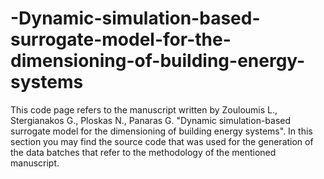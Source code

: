 # -Dynamic-simulation-based-surrogate-model-for-the-dimensioning-of-building-energy-systems
This code page refers to the manuscript written by Zouloumis L., Stergianakos G., Ploskas N., Panaras G.
"Dynamic simulation-based surrogate model for the dimensioning of building energy systems". In this section
you may find the source code that was used for the generation of the data batches that refer to the methodology
of the mentioned manuscript.
